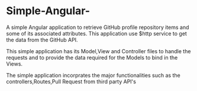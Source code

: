 # Simple-Angular-
A simple Angular application to retrieve  GitHub profile repository items and some of its associated attributes.
This application use $http service to get the data from the GitHub API.

This simple application has its Model,View and Controller files to handle the requests and to provide the data required for the Models to bind in the Views.

The simple application incorprates the major functionalities such as the controllers,Routes,Pull Request from third party API's

